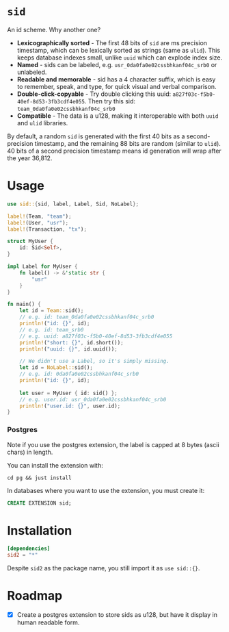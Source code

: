 # `sid`

An id scheme. Why another one?

- **Lexicographically sorted** - The first 48 bits of `sid` are ms precision timestamp, which can be lexically 
  sorted as strings (same as `ulid`). This keeps database indexes small, unlike `uuid` which can explode index size.
- **Named** - sids can be labeled, e.g. `usr_0da0fa0e02cssbhkanf04c_srb0` or unlabeled.
- **Readable and memorable** - sid has a 4 character suffix, which is easy to remember, speak, and type, for quick
  visual and verbal comparison.
- **Double-click-copyable** - Try double clicking this uuid: `a827f03c-f5b0-40ef-8d53-3fb3cdf4e055`. Then try this
  sid: `team_0da0fa0e02cssbhkanf04c_srb0`
- **Compatible** - The data is a u128, making it interoperable with both `uuid` and `ulid` libraries.

By default, a random `sid` is generated with the first 40 bits as a second-precision timestamp, and the remaining 88
bits are random (similar to `ulid`). 40 bits of a second precision timestamp means id generation will wrap 
after the year 36,812.

# Usage

```rust
use sid::{sid, label, Label, Sid, NoLabel};

label!(Team, "team");
label!(User, "usr");
label!(Transaction, "tx");

struct MyUser {
    id: Sid<Self>,
}

impl Label for MyUser {
    fn label() -> &'static str {
        "usr"
    }
}

fn main() {
    let id = Team::sid();
    // e.g. id: team_0da0fa0e02cssbhkanf04c_srb0
    println!("id: {}", id);
    // e.g. id: team_srb0
    // e.g. uuid: a827f03c-f5b0-40ef-8d53-3fb3cdf4e055
    println!("short: {}", id.short());
    println!("uuid: {}", id.uuid());

    // We didn't use a Label, so it's simply missing.
    let id = NoLabel::sid();
    // e.g. id: 0da0fa0e02cssbhkanf04c_srb0
    println!("id: {}", id);
  
    let user = MyUser { id: sid() };
    // e.g. user.id: usr_0da0fa0e02cssbhkanf04c_srb0
    println!("user.id: {}", user.id);
}
```

### Postgres

Note if you use the postgres extension, the label is capped at 8 bytes (ascii chars) in length.

You can install the extension with:

```
cd pg && just install
```

In databases where you want to use the extension, you must create it:

```sql
CREATE EXTENSION sid;
```

# Installation

```toml
[dependencies]
sid2 = "*"
```

Despite `sid2` as the package name, you still import it as `use sid::{}`.

# Roadmap

- [x] Create a postgres extension to store sids as u128, but have it display in human readable form.
